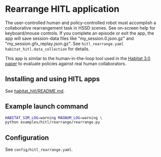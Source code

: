 # Rearrange HITL application

The user-controlled human and policy-controlled robot must accomplish a collaborative rearrangement task in HSSD scenes. See on-screen help for keyboard/mouse controls. If you complete an episode or exit the app, the app will save session-data files like "my_session.0.json.gz" and "my_session.gfx_replay.json.gz". See `hitl_rearrange.yaml habitat_hitl.data_collection` for details.

This app is similar to the human-in-the-loop tool used in the [Habitat 3.0 paper](https://arxiv.org/abs/2310.13724) to evaluate policies against real human collaborators.

## Installing and using HITL apps
See [habitat_hitl/README.md](../../../habitat-hitl/README.md).

## Example launch command

```bash
HABITAT_SIM_LOG=warning MAGNUM_LOG=warning \
python examples/hitl/rearrange/rearrange.py
```

## Configuration
See `config/hitl_rearrange.yaml`.
